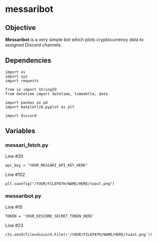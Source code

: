 # messaribot

## Objective

**Messaribot** is a very simple bot which plots cryptocurrency data to assigned Discord channels.

## Dependencies

```
import os
import sys
import requests

from io import StringIO
from datetime import datetime, timedelta, date 

import pandas as pd 
import matplotlib.pyplot as plt

import discord
```

## Variables

### messari_fetch.py

Line #30
```
api_key = "YOUR_MESSARI_API_KEY_HERE"
```

Line #102
```
plt.savefig("/YOUR/FILEPATH/NAME/HERE/toast.png")
```



### messaribot.py

Line #10
```
TOKEN = 'YOUR_DISCORD_SECRET_TOKEN_HERE'
```

Line #23
```
ctx.send(file=discord.File(r'/YOUR/FILEPATH/NAME/HERE/toast.png'))
```
